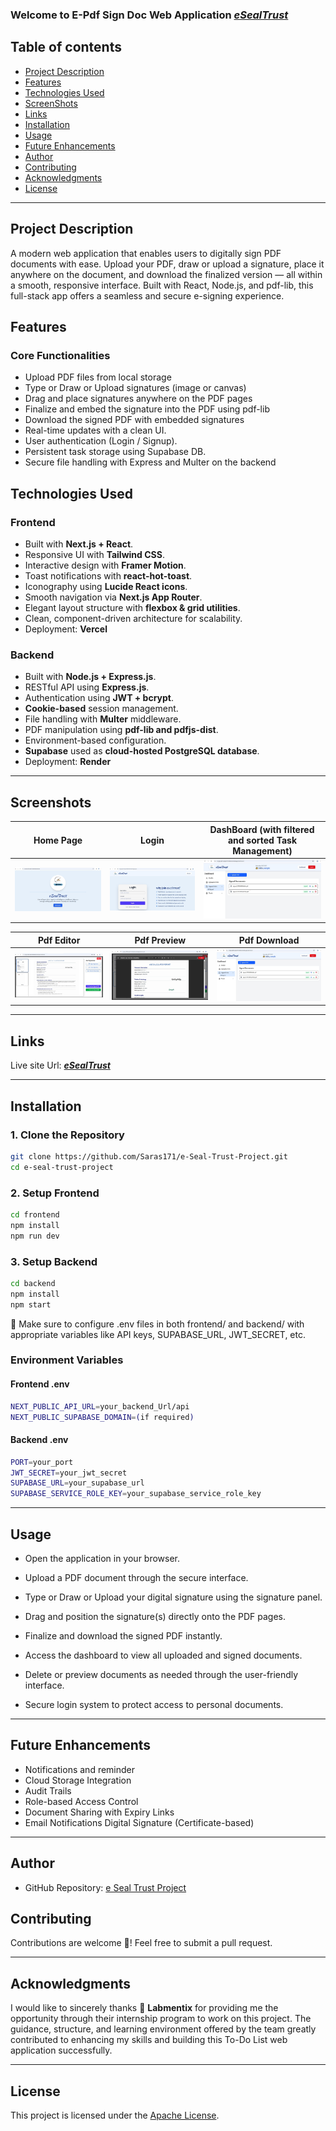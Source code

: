 ### Welcome to E-Pdf Sign Doc Web Application ***[eSealTrust](https://e-sign-pdf-project-frontend.vercel.app/)***

## Table of contents

- [Project Description](#project-description)
- [Features](#features)
- [Technologies Used](#technologies-used)
- [ScreenShots](#screenshots)
- [Links](#links)
- [Installation](#installation)
- [Usage](#usage)
- [Future Enhancements](#future-enhancements)
- [Author](#author)
- [Contributing](#contributing)
- [Acknowledgments](#acknowledgments)
- [License](#license)
----

## Project Description

A modern web application that enables users to digitally sign PDF documents with ease. Upload your PDF, draw or upload a signature, place it anywhere on the document, and download the finalized version — all within a smooth, responsive interface. Built with React, Node.js, and pdf-lib, this full-stack app offers a seamless and secure e-signing experience.

## Features

###  Core Functionalities
- Upload PDF files from local storage
- Type or Draw or Upload signatures (image or canvas)
-  Drag and place signatures anywhere on the PDF pages
- Finalize and embed the signature into the PDF using pdf-lib
- Download the signed PDF with embedded signatures
- Real-time updates with a clean UI.
- User authentication (Login / Signup).
- Persistent task storage using Supabase DB.
-  Secure file handling with Express and Multer on the backend

## Technologies Used

###  Frontend
- Built with **Next.js + React**.
- Responsive UI with **Tailwind CSS**.
- Interactive design with **Framer Motion**.
- Toast notifications with **react-hot-toast**.
- Iconography using **Lucide React icons**.
- Smooth navigation via **Next.js App Router**.
- Elegant layout structure with **flexbox & grid utilities**.
- Clean, component-driven architecture for scalability.
- Deployment: **Vercel**

###  Backend
- Built with **Node.js + Express.js**.
- RESTful API using **Express.js**.
- Authentication using **JWT + bcrypt**.
- **Cookie-based** session management.
- File handling with **Multer** middleware.
- PDF manipulation using **pdf-lib and pdfjs-dist**.
- Environment-based configuration.
- **Supabase** used as **cloud-hosted PostgreSQL database**.
- Deployment: **Render**

---

##  Screenshots

| Home Page | Login | DashBoard (with filtered and sorted Task Management) |
|------------|-------------------|-------------------|
| ![Home page](./screenshots/home.jpg) | ![Login Page](./screenshots/login.jpg) | ![Dashboard](./screenshots/sorted-dashboard.jpg) |

| Pdf Editor | Pdf Preview | Pdf Download |
|------------|-------------------|-------------------|
| ![Pdf Editor](./screenshots/pdf-editor.jpg) | ![Pdf Preview](./screenshots/pdf-preview.jpg) | ![Pdf Download](./screenshots/sorted_dashboard.jpg) |

---

## Links
Live site Url: ***[eSealTrust](https://e-sign-pdf-project-frontend.vercel.app/)***

---

##  Installation

### 1. Clone the Repository

```bash
git clone https://github.com/Saras171/e-Seal-Trust-Project.git
cd e-seal-trust-project
```
### 2. Setup Frontend
```bash
cd frontend
npm install
npm run dev
```
### 3. Setup Backend
```bash
cd backend
npm install
npm start
```

🔐 Make sure to configure .env files in both frontend/ and backend/ with appropriate variables like API keys, SUPABASE_URL, JWT_SECRET, etc.

 ### Environment Variables
#### Frontend .env
 ```bash
 NEXT_PUBLIC_API_URL=your_backend_Url/api
 NEXT_PUBLIC_SUPABASE_DOMAIN=(if required)
```
#### Backend .env
```bash
PORT=your_port
JWT_SECRET=your_jwt_secret
SUPABASE_URL=your_supabase_url
SUPABASE_SERVICE_ROLE_KEY=your_supabase_service_role_key
```
---
## Usage

- Open the application in your browser.

- Upload a PDF document through the secure interface.

-  Type or Draw or Upload your digital signature using the signature panel.
- Drag and position the signature(s) directly onto the PDF pages.
- Finalize and download the signed PDF instantly.
- Access the dashboard to view all uploaded and signed documents.
- Delete or preview documents as needed through the user-friendly interface.
- Secure login system to protect access to personal documents.
---
## Future Enhancements

- Notifications and reminder
- Cloud Storage Integration
- Audit Trails
- Role-based Access Control
- Document Sharing with Expiry Links
- Email Notifications
Digital Signature (Certificate-based)

---
## Author
- GitHub Repository: [e Seal Trust Project](https://github.com/Saras171/e-Seal-Trust-Project.git)
## Contributing

Contributions are welcome 🤝! Feel free to submit a pull request.

---

## Acknowledgments

I would like to sincerely thanks 🙏 **Labmentix** for providing me the opportunity through their internship program to work on this project. The guidance, structure, and learning environment offered by the team greatly contributed to enhancing my skills and building this To-Do List web application successfully.

---

## License 

This project is licensed under the [Apache License](/LICENSE).
